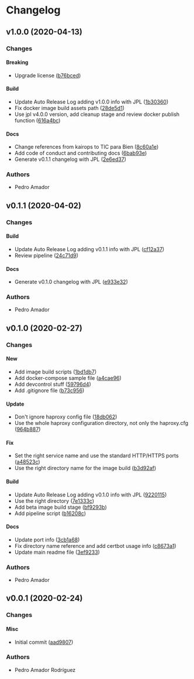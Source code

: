 # Changelog

## v1.0.0 (2020-04-13)

### Changes

#### Breaking

* Upgrade license ([b76bced](https://github.com/tpbtools/gp-haproxy/commit/b76bced))

#### Build

* Update Auto Release Log adding v1.0.0 info with JPL ([1b30360](https://github.com/tpbtools/gp-haproxy/commit/1b30360))
* Fix docker image build assets path ([28de5d1](https://github.com/tpbtools/gp-haproxy/commit/28de5d1))
* Use jpl v4.0.0 version, add cleanup stage and review docker publish function ([616a4bc](https://github.com/tpbtools/gp-haproxy/commit/616a4bc))

#### Docs

* Change references from kairops to TIC para Bien ([8c60a1e](https://github.com/tpbtools/gp-haproxy/commit/8c60a1e))
* Add code of conduct and contributing docs ([6bab93e](https://github.com/tpbtools/gp-haproxy/commit/6bab93e))
* Generate v0.1.1 changelog with JPL ([2e6ed37](https://github.com/tpbtools/gp-haproxy/commit/2e6ed37))

### Authors

* Pedro Amador

## v0.1.1 (2020-04-02)

### Changes

#### Build

* Update Auto Release Log adding v0.1.1 info with JPL ([cf12a37](https://github.com/tpbtools/gp-haproxy/commit/cf12a37))
* Review pipeline ([24c71d9](https://github.com/tpbtools/gp-haproxy/commit/24c71d9))

#### Docs

* Generate v0.1.0 changelog with JPL ([e933e32](https://github.com/tpbtools/gp-haproxy/commit/e933e32))

### Authors

* Pedro Amador

## v0.1.0 (2020-02-27)

### Changes

#### New

* Add image build scripts ([1bd1db7](https://github.com/tpbtools/gp-haproxy/commit/1bd1db7))
* Add docker-compose sample file ([a4cae96](https://github.com/tpbtools/gp-haproxy/commit/a4cae96))
* Add devcontrol stuff ([59796d4](https://github.com/tpbtools/gp-haproxy/commit/59796d4))
* Add .gitignore file ([b73c956](https://github.com/tpbtools/gp-haproxy/commit/b73c956))

#### Update

* Don't ignore haproxy config file ([18db062](https://github.com/tpbtools/gp-haproxy/commit/18db062))
* Use the whole haproxy configuration directory, not only the haproxy.cfg ([964b887](https://github.com/tpbtools/gp-haproxy/commit/964b887))

#### Fix

* Set the right service name and use the standard HTTP/HTTPS ports ([a48523c](https://github.com/tpbtools/gp-haproxy/commit/a48523c))
* Use the right directory name for the image build ([b3d92af](https://github.com/tpbtools/gp-haproxy/commit/b3d92af))

#### Build

* Update Auto Release Log adding v0.1.0 info with JPL ([9220115](https://github.com/tpbtools/gp-haproxy/commit/9220115))
* Use the right directory ([7e1333c](https://github.com/tpbtools/gp-haproxy/commit/7e1333c))
* Add beta image build stage ([bf9293b](https://github.com/tpbtools/gp-haproxy/commit/bf9293b))
* Add pipeline script ([b16208c](https://github.com/tpbtools/gp-haproxy/commit/b16208c))

#### Docs

* Update port info ([3cb1a68](https://github.com/tpbtools/gp-haproxy/commit/3cb1a68))
* Fix directory name reference and add certbot usage info ([c8673a1](https://github.com/tpbtools/gp-haproxy/commit/c8673a1))
* Update main readme file ([3ef9233](https://github.com/tpbtools/gp-haproxy/commit/3ef9233))

### Authors

* Pedro Amador

## v0.0.1 (2020-02-24)

### Changes

#### Misc

* Initial commit ([aad9807](https://github.com/tpbtools/gp-haproxy/commit/aad9807))

### Authors

* Pedro Amador Rodríguez

